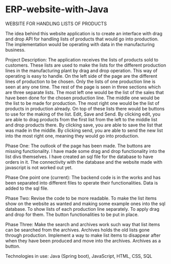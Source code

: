 # ERP-website-with-Java

WEBSITE FOR HANDLING LISTS OF PRODUCTS

The idea behind this website application is to create an interface with drag and drop API for handling lists of products that would go into production. The implementation would be operating with data in the manufacturing business.

Project Description:
The application receives the lists of products sold to customers. These lists are used to make the lists for the different production lines in the manufacturing plant by drag and drop operation. This way of operating is easy to handle. On the left side of the page are the different lines of production to be chosen. Only the lists of one production line is seen at any one time. The rest of the page is seen in three sections which are three separate lists. The most left one would be the list of the sales that have been done for the chosen production line. The middle one would be the list to be made for production. The most right one would be the list of products in production already. On top of these lists there would be buttons to use for the making of the list. Edit, Save and Send. By clicking edit, you are able to drag products from the first list from the left to the middle list and drop products there. By clicking save, you are able to save the list that was made in the middle. By clicking send, you are able to send the new list into the most right one, meaning they would go into production.

Phase One:
The outlook of the page has been made. The buttons are missing functionality. I have made some drag and drop functionality into the list divs themselves. I have created an sql file for the database to have orders in it.
The connectivity with the database and the website made with javascript is not worked out yet.

Phase One point one (current):
The backend code is in the works and has been separated into different files to operate their functionalities. Data is added to the sql file.

Phase Two:
Revise the code to be more readable. To make the list items show on the website as wanted and making some example ones into the sql database. To show lists of each production line separately. To apply drag and drop for them. The button functionalities to be put in place.

Phase Three:
Make the search and archives work such way that list items can be searched from the archives. Archives holds the old lists gone through production. Implement a way to make list items to disappear after when they have been produced and move into the archives. Archives as a button.

Technologies in use:
Java (Spring boot), JavaScript, HTML, CSS, SQL
